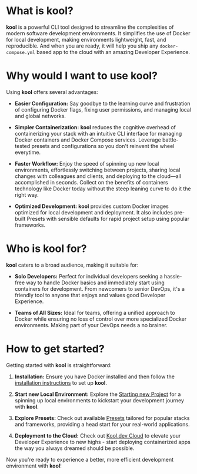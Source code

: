 # What is kool?

**kool** is a powerful CLI tool designed to streamline the complexities of modern software development environments. It simplifies the use of Docker for local development, making environments lightweight, fast, and reproducible. And when you are ready, it will help you ship any `docker-compose.yml` based app to the cloud with
an amazing Developer Experience.

# Why would I want to use kool?

Using **kool** offers several advantages:

- **Easier Configuration:** Say goodbye to the learning curve and frustration of configuring Docker flags, fixing user permissions, and managing local and global networks.

- **Simpler Containerization:** **kool** reduces the cognitive overhead of containerizing your stack with an intuitive CLI interface for managing Docker containers and Docker Compose services. Leverage battle-tested presets and configurations so you don't reinvent the wheel everytime.

- **Faster Workflow:** Enjoy the speed of spinning up new local environments, effortlessly switching between projects, sharing local changes with colleagues and clients, and deploying to the cloud—all accomplished in seconds. Collect on the benefits of containers technology like Docker today without the steep leaning curve to do it the right way.

- **Optimized Development:** **kool** provides custom Docker images optimized for local development and deployment. It also includes pre-built Presets with sensible defaults for rapid project setup using popular frameworks.

# Who is kool for?

**kool** caters to a broad audience, making it suitable for:

- **Solo Developers:** Perfect for individual developers seeking a hassle-free way to handle Docker basics and immediately start using containers for development. From newcomers to senior DevOps, it's a friendly tool to anyone that enjoys and values good Developer Experience.

- **Teams of All Sizes:** Ideal for teams, offering a unified approach to Docker while ensuring no loss of control over more specialized Docker environments. Making part of your DevOps needs a no brainer.

# How to get started?

Getting started with **kool** is straightforward:

1. **Installation:** Ensure you have Docker installed and then follow the [installation instructions](/docs/01-Getting-Started/2-Installation.md) to set up **kool**.

2. **Start new Local Environment:** Explore the [Starting new Project](/docs/01-Getting-Started/4-Starting-new-project.md) for a spinning up local environments to kickstart your development journey with **kool**.

3. **Explore Presets:** Check out available [Presets](/docs/03-Presets/1-Creating-a-Preset.md) tailored for popular stacks and frameworks, providing a head start for your real-world applications.

4. **Deployment to the Cloud:** Check out [Kool.dev Cloud](https://kool.dev/cloud) to elevate your Developer Experience to new highs - start deploying containerized apps the way you always dreamed should be possible.

Now you're ready to experience a better, more efficient development environment with **kool**!
